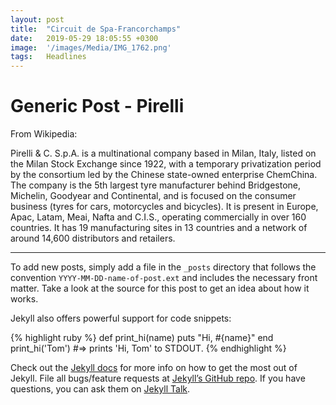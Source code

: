 ```yaml
---
layout: post
title:  "Circuit de Spa-Francorchamps"
date:   2019-05-29 18:05:55 +0300
image:  '/images/Media/IMG_1762.png'
tags:   Headlines
---
```


# Generic Post - Pirelli

From Wikipedia:

Pirelli & C. S.p.A. is a multinational company based in Milan, Italy, listed on the Milan Stock Exchange since 1922, with a temporary privatization period by the consortium led by the Chinese state-owned enterprise ChemChina. The company is the 5th largest tyre manufacturer behind Bridgestone, Michelin, Goodyear and Continental, and is focused on the consumer business (tyres for cars, motorcycles and bicycles). It is present in Europe, Apac, Latam, Meai, Nafta and C.I.S., operating commercially in over 160 countries. It has 19 manufacturing sites in 13 countries and a network of around 14,600 distributors and retailers.

---

To add new posts, simply add a file in the `_posts` directory that follows the convention `YYYY-MM-DD-name-of-post.ext` and includes the necessary front matter. Take a look at the source for this post to get an idea about how it works.

Jekyll also offers powerful support for code snippets:

{% highlight ruby %}
def print_hi(name)
  puts "Hi, #{name}"
end
print_hi('Tom')
#=> prints 'Hi, Tom' to STDOUT.
{% endhighlight %}

Check out the [Jekyll docs][jekyll-docs] for more info on how to get the most out of Jekyll. File all bugs/feature requests at [Jekyll’s GitHub repo][jekyll-gh]. If you have questions, you can ask them on [Jekyll Talk][jekyll-talk].

[jekyll-docs]: https://jekyllrb.com/docs/home
[jekyll-gh]:   https://github.com/jekyll/jekyll
[jekyll-talk]: https://talk.jekyllrb.com/
